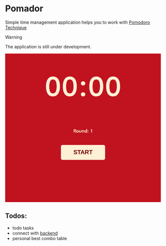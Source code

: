 # Pomador

Simple time management application helps you to work with [Pomodoro Technique](https://en.wikipedia.org/wiki/Pomodoro_Technique) 


> [!WARNING]
> The application is still under development.

![preview.png](preview.png)

## Todos:
- todo tasks
- connect with [backend](https://github.com/eso8086/Pomador-Backend)
- personal best combo table